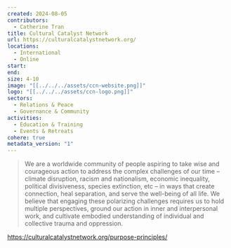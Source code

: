 ```yaml
---
created: 2024-08-05
contributors:
  - Catherine Tran
title: Cultural Catalyst Network
url: https://culturalcatalystnetwork.org/
locations:
  - International
  - Online
start: 
end: 
size: 4-10
image: "[[../../../assets/ccn-website.png]]"
logo: "[[../../../assets/ccn-logo.png]]"
sectors:
  - Relations & Peace
  - Governance & Community
activities:
  - Education & Training
  - Events & Retreats
cohere: true
metadata_version: "1"
---
```

>We are a worldwide community of people aspiring to take wise and courageous action to address the complex challenges of our time – climate disruption, racism and nationalism, economic inequality, political divisiveness, species extinction, etc – in ways that create connection, heal separation, and serve the well-being of all life. We believe that engaging these polarizing challenges requires us to hold multiple perspectives, ground our action in inner and interpersonal work, and cultivate embodied understanding of individual and collective trauma and oppression.

https://culturalcatalystnetwork.org/purpose-principles/











